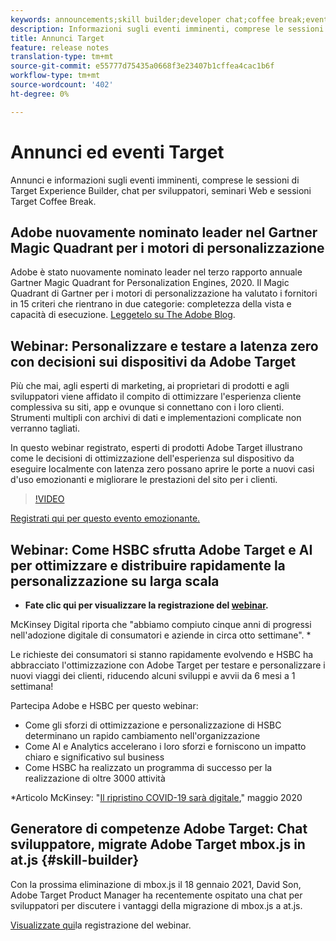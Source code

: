 ```yaml
---
keywords: announcements;skill builder;developer chat;coffee break;events
description: Informazioni sugli eventi imminenti, comprese le sessioni di Target Experience Builder, chat per sviluppatori, seminari Web e sessioni Target Coffee Break.
title: Annunci Target
feature: release notes
translation-type: tm+mt
source-git-commit: e55777d75435a0668f3e23407b1cffea4cac1b6f
workflow-type: tm+mt
source-wordcount: '402'
ht-degree: 0%

---
```



# Annunci ed eventi Target

Annunci e informazioni sugli eventi imminenti, comprese le sessioni di Target Experience Builder, chat per sviluppatori, seminari Web e sessioni Target Coffee Break.

##  Adobe nuovamente nominato leader nel Gartner Magic Quadrant per i motori di personalizzazione

 Adobe è stato nuovamente nominato leader nel terzo rapporto annuale Gartner Magic Quadrant for Personalization Engines, 2020. Il Magic Quadrant di Gartner per i motori di personalizzazione ha valutato i fornitori in 15 criteri che rientrano in due categorie: completezza della vista e capacità di esecuzione. [Leggetelo su The  Adobe Blog](https://theblog.adobe.com/adobe-again-named-leader-in-gartner-magic-quadrant-for-personalization-engines/).

## Webinar: Personalizzare e testare a latenza zero con decisioni sui dispositivi da  Adobe Target

Più che mai, agli esperti di marketing, ai proprietari di prodotti e agli sviluppatori viene affidato il compito di ottimizzare l&#39;esperienza cliente complessiva su siti, app e ovunque si connettano con i loro clienti. Strumenti multipli con archivi di dati e implementazioni complicate non verranno tagliati.

In questo webinar registrato,  esperti di prodotti Adobe Target illustrano come le decisioni di ottimizzazione dell&#39;esperienza sul dispositivo da eseguire localmente con latenza zero possano aprire le porte a nuovi casi d&#39;uso emozionanti e migliorare le prestazioni del sito per i clienti.

>[!VIDEO](https://video.tv.adobe.com/v/328148)

[Registrati qui per questo evento emozionante.](https://www.adobeeventsonline.com/Target/2020/OnDeviceDecisions/invite.html)

## Webinar: Come HSBC sfrutta  Adobe Target e AI per ottimizzare e distribuire rapidamente la personalizzazione su larga scala

* **Fate clic qui per visualizzare la registrazione del [webinar](https://seminars.adobeconnect.com/ps4ozlg7qfdy/?proto=true).**

McKinsey Digital riporta che &quot;abbiamo compiuto cinque anni di progressi nell&#39;adozione digitale di consumatori e aziende in circa otto settimane&quot;. *

Le richieste dei consumatori si stanno rapidamente evolvendo e HSBC ha abbracciato l&#39;ottimizzazione con  Adobe Target per testare e personalizzare i nuovi viaggi dei clienti, riducendo alcuni sviluppi e avvii da 6 mesi a 1 settimana!

Partecipa  Adobe e HSBC per questo webinar:

* Come gli sforzi di ottimizzazione e personalizzazione di HSBC determinano un rapido cambiamento nell&#39;organizzazione
* Come AI e Analytics accelerano i loro sforzi e forniscono un impatto chiaro e significativo sul business
* Come HSBC ha realizzato un programma di successo per la realizzazione di oltre 3000 attività

*Articolo McKinsey: &quot;[Il ripristino COVID-19 sarà digitale](https://www.mckinsey.com/business-functions/mckinsey-digital/our-insights/the-covid-19-recovery-will-be-digital-a-plan-for-the-first-90-days#),&quot; maggio 2020

##  Generatore di competenze Adobe Target: Chat sviluppatore, migrate  Adobe Target mbox.js in at.js {#skill-builder}

Con la prossima eliminazione di mbox.js il 18 gennaio 2021, David Son,  Adobe Target Product Manager ha recentemente ospitato una chat per sviluppatori per discutere i vantaggi della migrazione di mbox.js a at.js.

[Visualizzate qui](https://seminars.adobeconnect.com/ptdo6mfo6qn6/?proto=true)la registrazione del webinar.